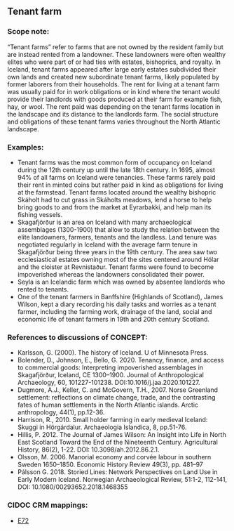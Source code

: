 ## Tenant farm

###  Scope note:

“Tenant farms” refer to farms that are not owned by the resident family but are instead rented from a landowner. These landowners were often wealthy elites who were part of or had ties with estates, bishoprics, and royalty. In Iceland, tenant farms appeared after large early estates subdivided their own lands and created new subordinate tenant farms, likely populated by former laborers from their households. The rent for living at a tenant farm was usually paid for in work obligations or in kind where the tenant would provide their landlords with goods produced at their farm for example fish, hay, or wool. The rent paid was depending on the tenant farms location in the landscape and its distance to the landlords farm. The social structure and obligations of these tenant farms varies throughout the North Atlantic landscape.

### Examples:

* Tenant farms was the most common form of occupancy on Iceland during the 12th century up until the late 18th century. In 1695, almost 94% of all farms on Iceland were tenancies. These farms rarely paid their rent in minted coins but rather paid in kind as obligations for living at the farmstead. Tenant farms located around the wealthy bishopric Skáholt had to cut grass in Skáholts meadows, lend a horse to help bring goods to and from the market at Eyrarbakki, and help man its fishing vessels.
* Skagafjörður is an area on Iceland with many archaeological assemblages (1300-1900) that allow to study the relation between the elite landowners, farmers, tenants and the landless. Land tenure was negotiated regularly in Iceland with the average farm tenure in Skagafjörður being three years in the 19th century. The area saw two ecclesiastical estates owning most of the sites centered around Hólar and the cloister at Revnistaður. Tenant farms were found to become impoverished whereas the landowners consolidated their power.
* Seyla is an Icelandic farm which was owned by absentee landlords who rented to tenants.
* One of the tenant farmers in Banffshire (Highlands of Scotland), James Wilson, kept a diary recording his daily tasks and worries as a tenant farmer, including the farming work, drainage of the land, social and economic life of tenant farmers in 19th and 20th century Scotland.

### References to discussions of CONCEPT:

* Karlsson, G. (2000). The history of Iceland. U of Minnesota Press.
* Bolender, D., Johnson, E., Bello, G. 2020. Tenancy, finance, and access to commercial goods: Interpreting impoverished assemblages in Skagafjörður, Iceland, CE 1300–1900. Journal of Anthropological Archaeology, 60, 101227-101238. DOI:10.1016/j.jaa.2020.101227.
* Dugmore, A.J., Keller, C. and McGovern, T.H., 2007. Norse Greenland settlement: reflections on climate change, trade, and the contrasting fates of human settlements in the North Atlantic islands. Arctic anthropology, 44(1), pp.12-36.
* Harrison, R., 2010. Small holder farming in early medieval Iceland: Skuggi in Hörgárdalur. Archaeologia Islandica, 8, pp.51-76.
* Hillis, P. 2012. The Journal of James Wilson: An Insight into Life in North East Scotland Toward the End of the Nineteenth Century. Agricultural History, 86(2), 1-22. DOI: 10.3098/ah.2012.86.2.1.
* Olsson, M. 2006. Manorial economy and corvée labour in southern Sweden 1650–1850. Economic History Review 49(3), pp. 481–97
* Pálsson G. 2018. Storied Lines: Network Perspectives on Land Use in Early Modern Iceland. Norwegian Archaeological Review, 51:1-2, 112-141, DOI: 10.1080/00293652.2018.1468355

### CIDOC CRM mappings:

* [E72](http://www.cidoc-crm.org/Entity/e72-legal-object/version-6.2.2)
